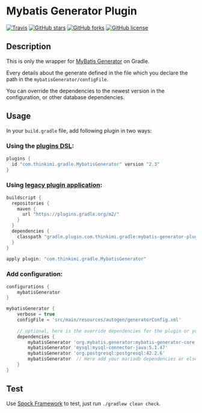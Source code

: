Mybatis Generator Plugin
======================================


[![Travis](https://img.shields.io/travis/kimichen13/mybatis-generator-plugin.svg)](https://travis-ci.org/kimichen13/mybatis-generator-plugin)
[![GitHub stars](https://img.shields.io/github/stars/kimichen13/mybatis-generator-plugin.svg)](https://github.com/kimichen13/mybatis-generator-plugin/stargazers)
[![GitHub forks](https://img.shields.io/github/forks/kimichen13/mybatis-generator-plugin.svg)](https://github.com/kimichen13/mybatis-generator-plugin/network)
[![GitHub license](https://img.shields.io/github/license/kimichen13/mybatis-generator-plugin.svg)](https://github.com/kimichen13/mybatis-generator-plugin/blob/master/LICENSE)


## Description

This is only the wrapper for [MyBatis Generator](http://www.mybatis.org/generator/) on Gradle.

Every details about the generate defined in the file which you declare the path in the `mybatisGenerator/configFile`.

You can override the dependencies to the newest version in the configuration, or other database dependencies.

## Usage 

In your ```build.gradle``` file, add following plugin in two ways:

### Using the [plugins DSL](https://docs.gradle.org/current/userguide/plugins.html#sec:plugins_block):

``` groovy
plugins {
  id "com.thinkimi.gradle.MybatisGenerator" version "2.3"
}
```

### Using [legacy plugin application](https://docs.gradle.org/current/userguide/plugins.html#sec:old_plugin_application):
``` groovy
buildscript {
  repositories {
    maven {
      url "https://plugins.gradle.org/m2/"
    }
  }
  dependencies {
    classpath "gradle.plugin.com.thinkimi.gradle:mybatis-generator-plugin:2.3"
  }
}

apply plugin: "com.thinkimi.gradle.MybatisGenerator"
```

### Add configuration:

``` groovy
configurations {
    mybatisGenerator
}

mybatisGenerator {
    verbose = true
    configFile = 'src/main/resources/autogen/generatorConfig.xml'
    
    // optional, here is the override dependencies for the plugin or you can add other database dependencies.
    dependencies {
        mybatisGenerator 'org.mybatis.generator:mybatis-generator-core:1.4.0'
        mybatisGenerator 'mysql:mysql-connector-java:5.1.47'
        mybatisGenerator 'org.postgresql:postgresql:42.2.6'
        mybatisGenerator  // Here add your mariadb dependencies or else
    }
}
```

## Test

Use [Spock Framework](http://spockframework.org/spock/docs/1.3/all_in_one.html#_spock_example_project "Spock Framework") to test, just run ```./gradlew clean check```.
